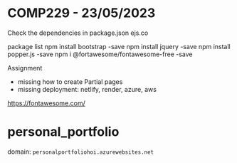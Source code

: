 # COMP229 - 23/05/2023

Check the dependencies in package.json
ejs.co

package list
npm install bootstrap -save
npm install jquery -save
npm install popper.js -save
npm i @fortawesome/fontawesome-free -save

Assignment

- missing how to create Partial pages
- missing deployment: netlify, render, azure, aws

https://fontawesome.com/

# personal_portfolio

domain:
`personalportfoliohoi.azurewebsites.net`
